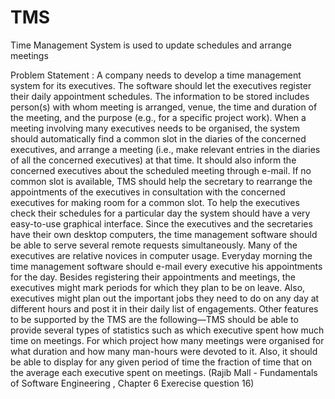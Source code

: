# TMS
Time Management System is used to update schedules and arrange meetings

Problem Statement :
A company needs to develop a time management system for its executives. The software should let the executives register their daily appointment schedules. The information to be stored includes person(s) with whom meeting is arranged, venue, the time and duration of the meeting, and the purpose (e.g., for a specific project work). When a meeting involving many executives needs to be organised, the system should automatically find a common slot in the diaries of the concerned executives, and arrange a meeting (i.e., make relevant entries in the diaries of all the concerned executives) at that time. It should also inform the concerned executives about the scheduled meeting through e-mail. If no common slot is available, TMS should help the secretary to rearrange the appointments of the executives in consultation with the concerned executives for making room for a common slot. To help the executives check their schedules for a particular day the system should have a very easy-to-use graphical interface. Since the executives and the secretaries have their own desktop computers, the time management software should be able to serve several remote requests simultaneously. Many of the executives are relative novices in computer usage. Everyday morning the time management software should e-mail every executive his appointments for the day. Besides registering their appointments and meetings, the executives might mark periods for which they plan to be on leave. Also, executives might plan out the important jobs they need to do on any day at different hours and post it in their daily list of engagements. Other features to be supported by the TMS are the following—TMS should be able to provide several types of statistics such as which executive spent how much time on meetings. For which project how many meetings were organised for what duration and how many man-hours were devoted to it. Also, it should be able to display for any given period of time the fraction of time that on the average each executive spent on meetings.
(Rajib Mall - Fundamentals of Software Engineering , Chapter 6 Exerecise question 16)
